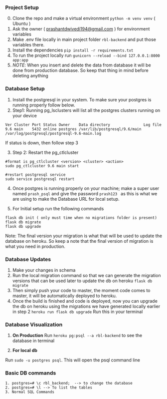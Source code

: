 ### Project Setup
0. Clone the repo and make a virtual environment `python -m venv venv` ( Ubuntu )
1. Ask the owner ( prashantdwivedi194@gmail.com ) for environment variables
2. Make .env file locally in main project folder `rbl-backend` and put those variables there.
3. Install the dependencies `pip install -r requirements.txt`
4. To run the project locally run `gunicorn --reload --bind 127.0.0.1:8000 app:app`
5. *NOTE*: When you insert and delete the data from database it will be done from production database. So keep that thing in mind before deleting anything

### Database Setup
1. Install the postgresql in your system. To make sure your postgres is running properly follow below.
2. Step1: Running pg_lsclusters will list all the postgres clusters running on your device
```
Ver Cluster Port Status Owner    Data directory               Log file
9.6 main    5432 online postgres /var/lib/postgresql/9.6/main /var/log/postgresql/postgresql-9.6-main.log
```
If status is down, then follow step 3

3. Step 2: Restart the pg_ctlcluster
```
#format is pg_ctlcluster <version> <cluster> <action>
sudo pg_ctlcluster 9.6 main start

#restart postgresql service
sudo service postgresql restart 
```
4. Once postgres is running properly on your machine; make a super user named `prash_psql` and give the password `prash123 ` as this is what we are using to make the Database URL for local setup.

5. For Initial setup run the following commands
```
flask db init ( only must time when no migrations folder is present)
flask db migrate
flask db upgrade
```
Note: The final version your migration is what that will be used to update the database on heroku. So keep a note that the final version of migration is what you need in production.

### Database Updates
1. Make your changes in schema
2. Run the local migration command so that we can generate the migration versions that can be used later to update the db on heroku
`flask db migrate`
3. Then simply push your code to master, the moment code comes to master, it will be automatically deployed to heroku.
4. Once the build is finished and code is deployed, now you can upgrade the db on heroku using the migrations we have generated locally earlier in step 2
`heroku run flask db upgrade` Run this in your terminal

### Database Visualization
1. **On Production**
Run `heroku pg:psql --a rbl-backend` to see the database in terminal

2. **For local db**

Run `sudo -u postgres psql`. This will open the psql command line

### Basic DB commands
```
1. postgres=# \c rbl_backend;  --> to change the database
2. postgres=# \l --> To list the tables
3. Normal SQL Commands
```
